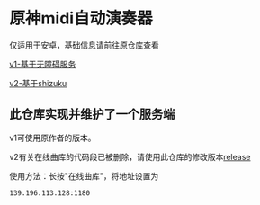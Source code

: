 # 原神midi自动演奏器

仅适用于安卓，基础信息请前往原仓库查看

[v1-基于无障碍服务](https://github.com/weixiansen574/Genshin-Lyre-midi-player)

[v2-基于shizuku](https://github.com/weixiansen574/Genshin-Lyre-midi-player2)

## 此仓库实现并维护了一个服务端

v1可使用原作者的版本。

v2有关在线曲库的代码段已被删除，请使用此仓库的修改版本[release](https://github.com/byzp/Genshin-Lyre-midi-player-server/releases)

使用方法：长按"在线曲库"，将地址设置为

```shell
139.196.113.128:1180
```